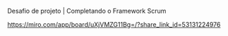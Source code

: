 Desafio de projeto | Completando o Framework Scrum

https://miro.com/app/board/uXjVMZG11Bg=/?share_link_id=53131224976
